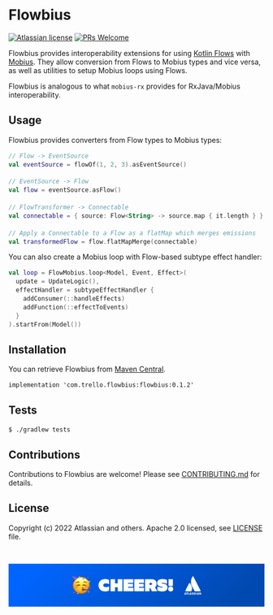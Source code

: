 # Flowbius

[![Atlassian license](https://img.shields.io/badge/license-Apache%202.0-blue.svg?style=flat-square)](LICENSE) [![PRs Welcome](https://img.shields.io/badge/PRs-welcome-brightgreen.svg?style=flat-square)](CONTRIBUTING.md)

Flowbius provides interoperability extensions for using [Kotlin Flows](https://kotlinlang.org/docs/flow.html) with [Mobius](https://github.com/spotify/mobius). They allow conversion from Flows to Mobius types and vice versa, as well as utilities to setup Mobius loops using Flows.

Flowbius is analogous to what `mobius-rx` provides for RxJava/Mobius interoperability.

## Usage

Flowbius provides converters from Flow types to Mobius types:

```kotlin
// Flow -> EventSource
val eventSource = flowOf(1, 2, 3).asEventSource()

// EventSource -> Flow
val flow = eventSource.asFlow()

// FlowTransformer -> Connectable
val connectable = { source: Flow<String> -> source.map { it.length } }.asConnectable()

// Apply a Connectable to a Flow as a flatMap which merges emissions
val transformedFlow = flow.flatMapMerge(connectable)
```

You can also create a Mobius loop with Flow-based subtype effect handler:

```kotlin
val loop = FlowMobius.loop<Model, Event, Effect>(
  update = UpdateLogic(),
  effectHandler = subtypeEffectHandler {
    addConsumer(::handleEffects)
    addFunction(::effectToEvents)
  }
).startFrom(Model())
```

## Installation

You can retrieve Flowbius from [Maven Central](https://search.maven.org/artifact/com.trello.flowbius/flowbius).

```
implementation 'com.trello.flowbius:flowbius:0.1.2'
```

## Tests

```
$ ./gradlew tests
```

## Contributions

Contributions to Flowbius are welcome! Please see [CONTRIBUTING.md](CONTRIBUTING.md) for details. 

## License

Copyright (c) 2022 Atlassian and others.
Apache 2.0 licensed, see [LICENSE](LICENSE) file.

<br/> 

[![With ❤️ from Atlassian](https://raw.githubusercontent.com/atlassian-internal/oss-assets/master/banner-cheers.png)](https://www.atlassian.com)